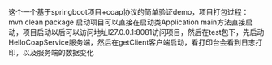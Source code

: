 这个一个基于springboot项目+coap协议的简单验证demo，项目打包过程： mvn clean package  启动项目可以直接在启动类Application main方法直接启动，项目启动以后可以访问地址l27.0.0.1:8081访问项目，然后在test包下，先启动HelloCoapService服务端，然后在getClient客户端启动，看打印台会看到日志打印，以及服务端的数据变化
